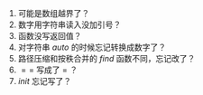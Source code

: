 1. 可能是数组越界了？
2. 数字用字符串读入没加引号？
3. 函数没写返回值？
4. 对字符串 $auto$ 的时候忘记转换成数字了？
5. 路径压缩和按秩合并的 $find$ 函数不同，忘记改了？
6. $==$ 写成了 $=$ ？
7. $init$ 忘记写了？
